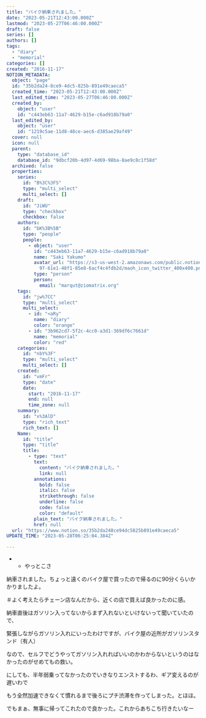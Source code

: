 ```yaml
---
title: "バイク納車されました。"
date: "2023-05-21T12:43:00.000Z"
lastmod: "2023-05-27T06:46:00.000Z"
draft: false
series: []
authors: []
tags:
  - "diary"
  - "memorial"
categories: []
created: "2016-11-17"
NOTION_METADATA:
  object: "page"
  id: "35b2da24-8ce9-4dc5-825b-891e49caeca5"
  created_time: "2023-05-21T12:43:00.000Z"
  last_edited_time: "2023-05-27T06:46:00.000Z"
  created_by:
    object: "user"
    id: "c443eb63-11a7-4629-b15e-c6ad918b79a0"
  last_edited_by:
    object: "user"
    id: "1219c5ae-11d8-48ce-aec6-d385ae29af49"
  cover: null
  icon: null
  parent:
    type: "database_id"
    database_id: "9dbcf20b-4d97-4d69-98ba-8ae9c8c1f58d"
  archived: false
  properties:
    series:
      id: "B%3C%3FS"
      type: "multi_select"
      multi_select: []
    draft:
      id: "JiWU"
      type: "checkbox"
      checkbox: false
    authors:
      id: "bK%3B%5B"
      type: "people"
      people:
        - object: "user"
          id: "c443eb63-11a7-4629-b15e-c6ad918b79a0"
          name: "Saki Yakumo"
          avatar_url: "https://s3-us-west-2.amazonaws.com/public.notion-static.com/3ad1c4\
            97-61e1-48f1-85e8-6acf4c4fdb2d/maoh_icon_twitter_400x400.png"
          type: "person"
          person:
            email: "marqut@ziomatrix.org"
    tags:
      id: "jw%7CC"
      type: "multi_select"
      multi_select:
        - id: "<aRy"
          name: "diary"
          color: "orange"
        - id: "3b962cd7-5f2c-4cc0-a3d1-369df6c7661d"
          name: "memorial"
          color: "red"
    categories:
      id: "nbY%3F"
      type: "multi_select"
      multi_select: []
    created:
      id: "vmFr"
      type: "date"
      date:
        start: "2016-11-17"
        end: null
        time_zone: null
    summary:
      id: "x%3AlD"
      type: "rich_text"
      rich_text: []
    Name:
      id: "title"
      type: "title"
      title:
        - type: "text"
          text:
            content: "バイク納車されました。"
            link: null
          annotations:
            bold: false
            italic: false
            strikethrough: false
            underline: false
            code: false
            color: "default"
          plain_text: "バイク納車されました。"
          href: null
  url: "https://www.notion.so/35b2da248ce94dc5825b891e49caeca5"
UPDATE_TIME: "2023-05-28T06:25:04.384Z"

---
```

<link rel="stylesheet" href="https://cdn.jsdelivr.net/npm/katex@0.16.2/dist/katex.min.css" integrity="sha384-bYdxxUwYipFNohQlHt0bjN/LCpueqWz13HufFEV1SUatKs1cm4L6fFgCi1jT643X" crossorigin="anonymous">

- * やっとこさ

納車されました。ちょっと遠くのバイク屋で買ったので帰るのに90分くらいかかりましたよ。


＃よく考えたらチェーン店なんだから、近くの店で買えば良かったのに感。


納車直後はガソリン入ってないからまず入れないといけないって聞いていたので、


緊張しながらガソリン入れにいったわけですが、バイク屋の近所がガソリンスタンド（有人）


なので、セルフでどうやってガソリン入れればいいのかわからないというのはなかったのがせめてもの救い。


にしても、半年弱乗ってなかったのでいきなりエンストするわ、ギア変えるのが遅いわで


もう全然加速できなくて慣れるまで後ろにプチ渋滞を作ってしまった。とほほ。


でもまぁ、無事に帰ってこれたので良かった。これからあちこち行きたいなー

